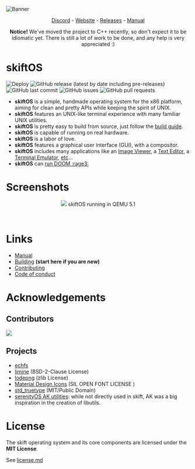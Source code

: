 
![Banner](manual/header.png)

<p align="center">
  <a href="https://discord.gg/gamGsfg">Discord</a> -
  <a href="https://skiftOS.github.io/">Website</a> -
  <a href="https://github.com/skiftOS/skift/releases">Releases</a> -
  <a href="manual/readme.md">Manual</a>
</p>
<p align="center">
  <b>Notice!</b> We've moved the project to C++ recently, so don't expect it to be idiomatic yet. There is still a lot of work to be done, and any help is very appreciated :)
</p>

# skiftOS

![Deploy](https://github.com/skiftOS/skift/workflows/Deploy/badge.svg?branch=master)
![GitHub release (latest by date including pre-releases)](https://img.shields.io/github/v/release/skiftOS/skift?include_prereleases)
![GitHub last commit](https://img.shields.io/github/last-commit/skiftOS/skift)
![GitHub issues](https://img.shields.io/github/issues-raw/skiftOS/skift)
![GitHub pull requests](https://img.shields.io/github/issues-pr/skiftOS/skift)

 - **skiftOS** is a simple, handmade operating system for the x86 platform, aiming for clean and pretty APIs while keeping the spirit of UNIX.
 - **skiftOS** features an UNIX-like terminal experience with many familiar UNIX utilities.
 - **skiftOS** is pretty easy to build from source, just follow the [build guide](./building.md).
 - **skiftOS** is capable of running on real hardware.
 - **skiftOS** is a labor of love.
 - **skiftOS** features a graphical user interface (GUI), with a compositor.
 - **skiftOS** includes many applications like an [Image Viewer](./applications/image-viewer), a [Text Editor](./applications/text-editor), a [Terminal Emulator](./applications/terminal), [etc](./applications)...
 - **skiftOS** can [run DOOM :rage3:](https://github.com/skiftOS/port-doom)

# Screenshots

<p align="center">
<img src="manual/screenshots/2020-10-25.png" />
skiftOS running in QEMU 5.1
</p>
<br>

# Links

- [Manual](./manual/readme.md)
- [Building](./building.md) **(start here if you are new)**
- [Contributing](./contributing.md)
- [Code of conduct](./code_of_conduct.md)

# Acknowledgements

## Contributors

<a href="https://github.com/skiftOS/skift/graphs/contributors">
  <img src="https://contributors-img.web.app/image?repo=skiftOS/skift" />
</a>

## Projects

- [echfs](https://github.com/qword-os/echfs)
- [limine](https://github.com/limine-bootloader/limine) (BSD-2-Clause License)
- [lodepng](https://github.com/lvandeve/lodepng) (zlib License)
- [Material Design Icons](http://materialdesignicons.com/) (SIL OPEN FONT LICENSE )
- [std_truetype](https://github.com/nothings/stb) (MIT/Public Domain)
- [serenityOS AK utilities](https://github.com/SerenityOS/serenity): 
  while not directly used in skift, AK was a big inspiration in the creation of libutils.

# License

The skift operating system and its core components are licensed under the **MIT License**.

See [license.md](./license.md)
